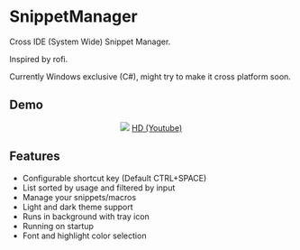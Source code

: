 # SnippetManager

Cross IDE (System Wide) Snippet Manager.

Inspired by rofi.

Currently Windows exclusive (C#), might try to make it cross platform soon.

## Demo
<p align="center">
  <img src="https://media.giphy.com/media/3kwbjJrk1VkY5bORzE/giphy.gif">
  <a href="https://youtu.be/appOTihaOhE">HD (Youtube)</a>
</p>

## Features
* Configurable shortcut key (Default CTRL+SPACE)
* List sorted by usage and filtered by input
* Manage your snippets/macros
* Light and dark theme support
* Runs in background with tray icon
* Running on startup
* Font and highlight color selection
